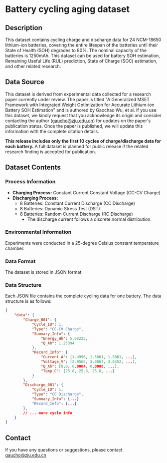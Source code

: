 # Battery cycling aging dataset

## Description

This dataset contains cycling charge and discharge data for 24 NCM-18650 lithium-ion batteries, covering the entire lifespan of the batteries until their State of Health (SOH) degrades to 80%. The nominal capacity of the batteries is 1250mAh. This dataset can be used for battery SOH estimation, Remaining Useful Life (RUL) prediction, State of Charge (SOC) estimation, and other related research.

## Data Source

This dataset is derived from experimental data collected for a research paper currently under review. The paper is titled "A Generalized MSET Framework with Integrated Weight Optimization for Accurate Lithium-ion Battery SOH Estimation" and is authored by Gaochao Wu, et al.  If you use this dataset, we kindly request that you acknowledge its origin and consider contacting the author (gaucho@zju.edu.cn) for updates on the paper's publication status.  Once the paper is published, we will update this information with the complete citation details.

**This release includes only the first 10 cycles of charge/discharge data for each battery.**  A full dataset is planned for public release if the related research finding is accepted for publication.

## Dataset Contents

### Process Information

*   **Charging Process:** Constant Current Constant Voltage (CC-CV Charge)
*   **Discharging Process:**
    *   8 Batteries: Constant Current Discharge (CC Discharge)
    *   8 Batteries: Dynamic Stress Test (DST)
    *   8 Batteries: Random Current Discharge (RC Discharge)
        *   The discharge current follows a discrete normal distribution.

### Environmental Information

Experiments were conducted in a 25-degree Celsius constant temperature chamber.

### Data Format

The dataset is stored in JSON format.

### Data Structure

Each JSON file contains the complete cycling data for one battery. The data structure is as follows:

```json
{
    "data": {
        "Charge_001": {
            "Cycle_ID": 1,
            "Type": "CC-CV Charge",
            "Summary_Info": {
                "Energy_Wh": 5.08225,
                "Q_Ah": 1.25394
            },
            "Record_Info": {
                "Current_A": [1.4996, 1.5001, 1.5001, ...],
                "Voltage_V": [2.9565, 3.0067, 3.0452, ...],
                "Q_Ah": [0.0, 0.0004, 0.0008, ...],
                "Temp_C": [25.8, 25.8, 25.8, ...]
            }
        },
        "Discharge_001": {
            "Cycle_ID": 1,
            "Type": "CC Discharge",
            "Summary_Info": {...}
            "Record_Info": {...}
        },
        // ... more cycle info
    }
}
```

## Contact

If you have any questions or suggestions, please contact gaucho@zju.edu.cn
